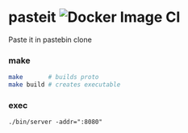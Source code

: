 # pasteit ![Docker Image CI](https://github.com/sarathsp06/pasteit/workflows/Docker%20Image%20CI/badge.svg?branch=master)
Paste it in pastebin clone


###  make
```sh
make       # builds proto
make build # creates executable
```

### exec
```
./bin/server -addr=":8080"
```
